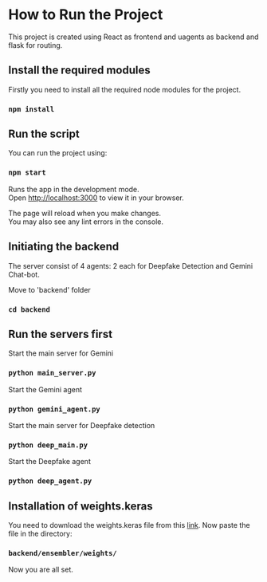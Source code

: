 # How to Run the Project

This project is created using React as frontend and uagents as backend and flask for routing.

## Install the required modules

Firstly you need to install all the required node modules for the project.

### `npm install`

## Run the script

You can run the project using:

### `npm start`

Runs the app in the development mode.\
Open [http://localhost:3000](http://localhost:3000) to view it in your browser.

The page will reload when you make changes.\
You may also see any lint errors in the console.


## Initiating the backend 

The server consist of 4 agents: 2 each for Deepfake Detection and Gemini Chat-bot.

Move to 'backend' folder

### `cd backend`

## Run the servers first

Start the main server for Gemini
### `python main_server.py`

Start the Gemini agent
### `python gemini_agent.py`

Start the main server for Deepfake detection
### `python deep_main.py`

Start the Deepfake agent
### `python deep_agent.py`


## Installation of weights.keras
You need to download the weights.keras file from this [link](https://drive.google.com/file/d/1yXIi2eEQTjYcqVxeCvMnKvRzJIhuruJN/view?usp=drive_link).
Now paste the file in the directory:
### `backend/ensembler/weights/`

Now you are all set.
